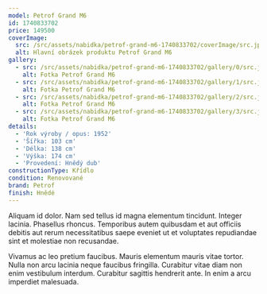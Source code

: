```yaml
---
model: Petrof Grand M6
id: 1740833702
price: 149500
coverImage:
  src: /src/assets/nabidka/petrof-grand-m6-1740833702/coverImage/src.jpg
  alt: Hlavní obrázek produktu Petrof Grand M6
gallery:
  - src: /src/assets/nabidka/petrof-grand-m6-1740833702/gallery/0/src.jpg
    alt: Fotka Petrof Grand M6
  - src: /src/assets/nabidka/petrof-grand-m6-1740833702/gallery/1/src.jpg
    alt: Fotka Petrof Grand M6
  - src: /src/assets/nabidka/petrof-grand-m6-1740833702/gallery/2/src.jpg
    alt: Fotka Petrof Grand M6
  - src: /src/assets/nabidka/petrof-grand-m6-1740833702/gallery/3/src.jpg
    alt: Fotka Petrof Grand M6
details:
  - 'Rok výroby / opus: 1952'
  - 'Šířka: 103 cm'
  - 'Délka: 138 cm'
  - 'Výška: 174 cm'
  - 'Provedení: Hnědý dub'
constructionType: Křídlo
condition: Renovované
brand: Petrof
finish: Hnědé
---
```

Aliquam id dolor. Nam sed tellus id magna elementum tincidunt. Integer lacinia. Phasellus rhoncus. Temporibus autem quibusdam et aut officiis debitis aut rerum necessitatibus saepe eveniet ut et voluptates repudiandae sint et molestiae non recusandae.

Vivamus ac leo pretium faucibus. Mauris elementum mauris vitae tortor. Nulla non arcu lacinia neque faucibus fringilla. Curabitur vitae diam non enim vestibulum interdum. Curabitur sagittis hendrerit ante. In enim a arcu imperdiet malesuada.
